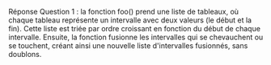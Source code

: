 Réponse Question 1 :
la fonction foo() prend une liste de tableaux, où chaque tableau représente un intervalle avec deux valeurs (le début et la fin). 
Cette liste est triée par ordre croissant en fonction du début de chaque intervalle. 
Ensuite, la fonction fusionne les intervalles qui se chevauchent ou se touchent, 
créant ainsi une nouvelle liste d'intervalles fusionnés, sans doublons.